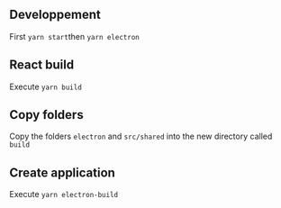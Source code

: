 ## Developpement
First `yarn start`then `yarn electron`

## React build
Execute `yarn build`

## Copy folders
Copy the folders `electron` and `src/shared` into the new directory called `build`

## Create application
Execute `yarn electron-build`
